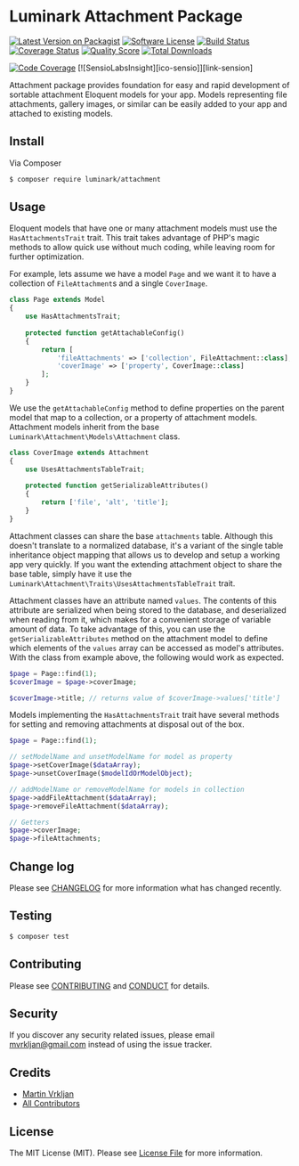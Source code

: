 # Luminark Attachment Package

[![Latest Version on Packagist][ico-version]][link-packagist]
[![Software License][ico-license]](LICENSE.md)
[![Build Status][ico-travis]][link-travis]
[![Coverage Status][ico-scrutinizer]][link-scrutinizer]
[![Quality Score][ico-code-quality]][link-code-quality]
[![Total Downloads][ico-downloads]][link-downloads]

[![Code Coverage][ico-codecov]][link-codecov]
[![SensioLabsInsight][ico-sensio]][link-sension]

Attachment package provides foundation for easy and rapid development of sortable attachment Eloquent models for your app. Models representing file attachments, gallery images, or similar can be easily added to your app and attached to existing models. 

## Install

Via Composer

``` bash
$ composer require luminark/attachment
```

## Usage

Eloquent models that have one or many attachment models must use the `HasAttachmentsTrait` trait. This trait takes advantage of PHP's magic methods to allow quick use without much coding, while leaving room for further optimization.

For example, lets assume we have a model `Page` and we want it to have a collection of `FileAttachment`s and a single `CoverImage`.

``` php
class Page extends Model
{
    use HasAttachmentsTrait;
    
    protected function getAttachableConfig()
    {
        return [
            'fileAttachments' => ['collection', FileAttachment::class],
            'coverImage' => ['property', CoverImage::class]
        ];
    }
}

```

We use the `getAttachableConfig` method to define properties on the parent model that map to a collection, or a property of attachment models. Attachment models inherit from the base `Luminark\Attachment\Models\Attachment` class.

``` php
class CoverImage extends Attachment
{
    use UsesAttachmentsTableTrait;
    
    protected function getSerializableAttributes()
    {
        return ['file', 'alt', 'title'];
    }
}
```

Attachment classes can share the base `attachments` table. Although this doesn't translate to a normalized database, it's a variant of the single table inheritance object mapping that allows us to develop and setup a working app very quickly. If you want the extending attachment object to share the base table, simply have it use the `Luminark\Attachment\Traits\UsesAttachmentsTableTrait` trait.

Attachment classes have an attribute named `values`. The contents of this attribute are serialized when being stored to the database, and deserialized when reading from it, which makes for a convenient storage of variable amount of data. To take advantage of this, you can use the `getSerializableAttributes` method on the attachment model to define which elements of the `values` array can be accessed as model's attributes. With the class from example above, the following would work as expected.

``` php
$page = Page::find(1);
$coverImage = $page->coverImage;

$coverImage->title; // returns value of $coverImage->values['title']
```

Models implementing the `HasAttachmentsTrait` trait have several methods for setting and removing attachments at disposal out of the box.

``` php
$page = Page::find(1);

// setModelName and unsetModelName for model as property
$page->setCoverImage($dataArray);
$page->unsetCoverImage($modelIdOrModelObject);

// addModelName or removeModelName for models in collection
$page->addFileAttachment($dataArray);
$page->removeFileAttachment($dataArray);

// Getters
$page->coverImage;
$page->fileAttachments;
```

## Change log

Please see [CHANGELOG](CHANGELOG.md) for more information what has changed recently.

## Testing

``` bash
$ composer test
```

## Contributing

Please see [CONTRIBUTING](CONTRIBUTING.md) and [CONDUCT](CONDUCT.md) for details.

## Security

If you discover any security related issues, please email mvrkljan@gmail.com instead of using the issue tracker.

## Credits

- [Martin Vrkljan][link-author]
- [All Contributors][link-contributors]

## License

The MIT License (MIT). Please see [License File](LICENSE.md) for more information.

[ico-version]: https://img.shields.io/packagist/v/luminark/attachment.svg?style=flat-square
[ico-license]: https://img.shields.io/badge/license-MIT-brightgreen.svg?style=flat-square
[ico-travis]: https://img.shields.io/travis/luminark/attachment/master.svg?style=flat-square
[ico-scrutinizer]: https://img.shields.io/scrutinizer/coverage/g/luminark/attachment.svg?style=flat-square
[ico-code-quality]: https://img.shields.io/scrutinizer/g/luminark/attachment.svg?style=flat-square
[ico-downloads]: https://img.shields.io/packagist/dt/luminark/attachment.svg?style=flat-square
[ico-codecov]: https://img.shields.io/codecov/c/github/luminark/attachment.svg?style=flat-square
[ico-sension]: https://img.shields.io/sensiolabs/i/50e08a2b-75f2-4f5f-b3be-ab4b0d6c9110.svg?style=flat-square

[link-packagist]: https://packagist.org/packages/luminark/attachment
[link-travis]: https://travis-ci.org/luminark/attachment
[link-scrutinizer]: https://scrutinizer-ci.com/g/luminark/attachment/code-structure
[link-code-quality]: https://scrutinizer-ci.com/g/luminark/attachment
[link-downloads]: https://packagist.org/packages/luminark/attachment
[link-author]: https://github.com/mvrkljan
[link-contributors]: ../../contributors
[link-codecov]: https://codecov.io/github/luminark/attachment
[link-sensio]: https://insight.sensiolabs.com/projects/50e08a2b-75f2-4f5f-b3be-ab4b0d6c9110